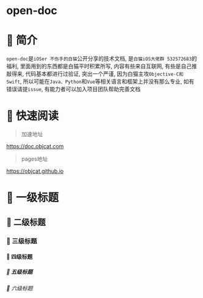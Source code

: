 # open-doc

# 🍎 简介

`open-doc`是`iOSer 不伤手的白猫`公开分享的技术文档, 是`白猫iOS大佬群 532572683`的福利, 里面用到的东西都是白猫平时积累所写, 内容有些来自互联网, 有些是自己推敲得来, 代码基本都进行过验证, 突出一个严谨, 因为白猫主攻`Objective-C和Swift`, 所以可能在`Java、Python`和`Vue`等相关语言和框架上并没有那么专业, 如有错误请提`issue`, 有能力者可以加入项目团队帮助完善文档

# 🍎 快速阅读

> 加速地址

https://doc.objcat.com

> pages地址

https://objcat.github.io

# 🍎 一级标题

## 🌲 二级标题

### 🌸 三级标题

#### 🌼 四级标题

##### 🐔 五级标题

###### 🐰 六级标题


